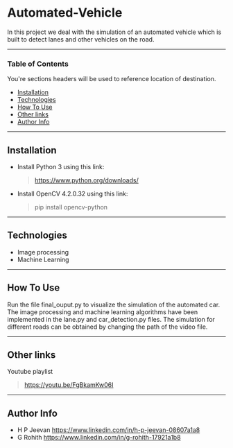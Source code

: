 # Automated-Vehicle

In this project we deal with the simulation of an automated vehicle which is built to detect lanes and other vehicles on the road.

---

### Table of Contents
You're sections headers will be used to reference location of destination.

- [Installation](#installation)
- [Technologies](#technologies)
- [How To Use](#how-to-use)
- [Other links](#other-links)
- [Author Info](#author-info)

---

## Installation

- Install Python 3 using this link: 
    > https://www.python.org/downloads/

- Install OpenCV 4.2.0.32 using this link: 
    > pip install opencv-python

---

## Technologies

- Image processing 
- Machine Learning

---

## How To Use

Run the file final_ouput.py to visualize the simulation of the automated car. The image processing and machine learning algorithms have been implemented in the lane.py and car_detection.py files. The simulation for different roads can be obtained by changing the path of the video file.

---

## Other links

Youtube playlist
 > https://youtu.be/FgBkamKw06I

---

## Author Info

- H P Jeevan https://www.linkedin.com/in/h-p-jeevan-08607a1a8
- G Rohith https://www.linkedin.com/in/g-rohith-17921a1b8
